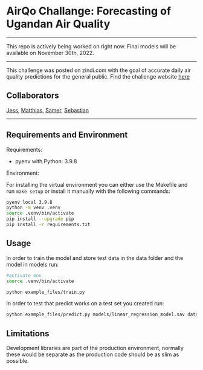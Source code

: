 # AirQo Challange: Forecasting of Ugandan Air Quality

---

This repo is actively being worked on right now. Final models will be available on November 30th, 2022.

---

This challenge was posted on zindi.com with the goal of accurate daily air quality predictions for the general public. Find the challenge website [here](https://zindi.africa/competitions/airqo-ugandan-air-quality-forecast-challenge/data)

## Collaborators

[Jess](https://github.com/JessFinn), [Matthias](https://github.com/NewFishMH), [Samer](https://github.com/samerzahra), [Sebastian](https://github.com/does-not-compile)

---

## Requirements and Environment

Requirements:
- pyenv with Python: 3.9.8

Environment: 

For installing the virtual environment you can either use the Makefile and run `make setup` or install it manually with the following commands: 

```Bash
pyenv local 3.9.8
python -m venv .venv
source .venv/bin/activate
pip install --upgrade pip
pip install -r requirements.txt
```

## Usage

In order to train the model and store test data in the data folder and the model in models run:

```bash
#activate env
source .venv/bin/activate

python example_files/train.py  
```

In order to test that predict works on a test set you created run:

```bash
python example_files/predict.py models/linear_regression_model.sav data/X_test.csv data/y_test.csv
```

## Limitations

Development libraries are part of the production environment, normally these would be separate as the production code should be as slim as possible.
